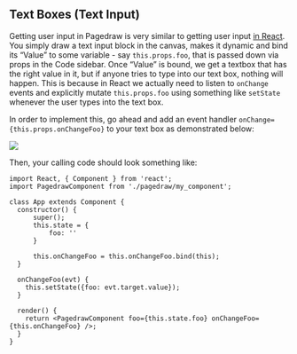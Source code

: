 ## Text Boxes (Text Input)

Getting user input in Pagedraw is very similar to getting user input [in React](https://reactjs.org/docs/forms.html). You simply draw a text input block in the canvas, makes it dynamic and bind its “Value” to some variable - say `this.props.foo`, that is passed down via props in the Code sidebar.
Once “Value” is bound, we get a textbox that has the right value in it, but if anyone tries to type into our text box, nothing will happen. This is because in React we actually need to listen to `onChange` events and explicitly mutate `this.props.foo` using something like `setState` whenever the user types into the text box.

In order to implement this, go ahead and add an event handler `onChange={this.props.onChangeFoo}` to your text box as demonstrated below:


![](https://d2mxuefqeaa7sj.cloudfront.net/s_0D309846360B9C8558544A15DA3255269736A32D754FB67C2E543DF5727437D2_1513295210941_image.png)


Then, your calling code should look something like:


    import React, { Component } from 'react';
    import PagedrawComponent from './pagedraw/my_component';
    
    class App extends Component {
      constructor() {
          super();
          this.state = {
              foo: ''
          }
    
          this.onChangeFoo = this.onChangeFoo.bind(this);
      }
    
      onChangeFoo(evt) {
        this.setState({foo: evt.target.value});
      }
    
      render() {
        return <PagedrawComponent foo={this.state.foo} onChangeFoo={this.onChangeFoo} />;
      }
    }
